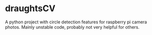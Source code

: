 # draughtsCV

A python project with circle detection features for raspberry pi camera photos. Mainly unstable code, probably not very helpful for others.
